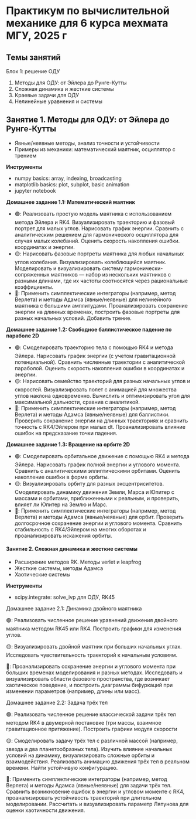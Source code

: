 # Практикум по вычислительной механике для 6 курса мехмата МГУ, 2025 г

## Темы занятий

Блок 1: решение ОДУ

1. Методы для ОДУ: от Эйлера до Рунге-Кутты
2. Сложная динамика и жесткие системы
3. Краевые задачи для ОДУ
4. Нелинейные уравнения и системы


## Занятие 1. Методы для ОДУ: от Эйлера до Рунге-Кутты

- Явные/неявные методы, анализ точности и устойчивости
- Примеры из механики: математический маятник, осциллятор с трением


**Инструменты**
- numpy basics: array, indexing, broadcasting
- matplotlib basics: plot, subplot, basic animation
- jupyter notebook


**Домашнее задание 1.1: Математический маятник**
- 🟢: Реализовать простую модель маятника с использованием метода Эйлера и RK4. Визуализировать траекторию и фазовый портрет для малых углов. Нарисовать график энергии. Сравнить с аналитическим решением для гармонического осциллятора для случая малых колебаний. Оценить скорость накопления ошибки.
координатах и энергии.
- 🟡: Нарисовать фазовые портреты маятника для любых начальных углов колебания. Визуализировать колеблющийся маятник. Моделировать и визуализировать систему гармонически-сопряженных маятников — набор из нескольких маятников с разными длинами, где их частоты соотносятся через рациональные коэффициенты.
- 🔴: Применить симплектические интеграторы (например, метод Верлета) и методы Адамса (явные/неявные) для нелинейного маятника с большими амплитудами. Проанализировать сохранение энергии на длинных временах, построить фазовые портреты для разных начальных условий. Добавить трение.


**Домашнее задание 1.2: Свободное баллистическое падение по параболе  2D**
- 🟢: Смоделировать траекторию тела с помощью RK4 и метода Эйлера. Нарисовать график энергии (с учетом гравитационной потенциальной). Сравнить численные траектории с аналитической параболой. Оценить скорость накопления ошибки в координатах и энергии.
- 🟡: Нарисовать семейство траекторий для разных начальных углов и скоростей. Визуализировать полет с анимацией для множества углов наклона одновременно. Вычислить и оптимизировать угол для максимальной дальности, сравнив с аналитикой.
- 🔴: Применить симплектические интеграторы (например, метод Верлета) и методы Адамса (явные/неявные) для баллистики.  Проверить сохранение энергии на длинных траекториях и сравнить точность с RK4/Эйлером при малых dt. Проанализировать влияние ошибок на предсказание точки падения.


**Домашнее задание 1.3: Вращение на орбите 2D**
- 🟢: Смоделировать орбитальное движение с помощью RK4 и метода Эйлера. Нарисовать график полной энергии и углового момента. Сравнить с аналитическими эллиптическими орбитами. Оценить накопление ошибки в форме орбиты.
- 🟡:  Визуализировать орбиту для разных эксцентриситетов. Смоделировать динамику движения Земли, Марса и Юпитер с массами и орбитами, приближенными к реальным, и проверить, влияет ли Юпитер на Землю и Марс.
- 🔴: Применить симплектические интеграторы (например, метод Верлета) и методы Адамса (явные/неявные) для орбит. Проверить долгосрочное сохранение энергии и углового момента. Сравнить стабильность с RK4/Эйлером на многих оборотах и проанализировать искажения орбиты.


#### Занятие 2. Сложная динамика и жесткие системы

- Расширение методов RK. Методы verlet и leapfrog
- Жесткие системы, методы Адамса
- Хаотические системы

**Инструменты**
- scipy.integrate: solve_ivp для ОДУ, RK45


Домашнее задание 2.1: Динамика двойного маятника

🟢: Реализовать численное решение уравнений движения двойного маятника методом RK45 или RK4. Построить графики для изменения углов. 

🟡: Визуализировать двойной маятник при больших начальных углах. Исследовать чувствительность траекторий к начальным условиям.

🔴: Проанализировать сохранение энергии и углового момента при больших временах моделирования и разных методах. Исследовать и визуализировать области фазового пространства, где возникает хаотическое поведение, и построить диаграммы бифуркаций при изменении параметров (например, длины или масс).

Домашнее задание 2.2: Задача трёх тел

🟢: Реализовать численное решение классической задачи трёх тел методом RK4 в двумерной постановке (три массы, взаимное гравитационное притяжение). Построить графики модуля скорости

🟡: Смоделировать задачу трёх тел с различной массой (например, звезда и два планетообразных тела). Изучить влияние начальных условий на динамику, визуализировать сложные орбиты и взаимодействия. Реализовать анимацию движения трёх тел в реальном времени. Найти устойчивую конфигурацию.

🔴: Применить симплектические интеграторы (например, метод Верлета) и методы Адамса (явные/неявные) для задачи трёх тел. Сравнить возникновение ошибок в энергии и угловом моменте с RK4, проанализировать устойчивость траекторий при длительном моделировании. Рассчитать и визуализировать параметр Ляпунова для оценки хаотичности движения.